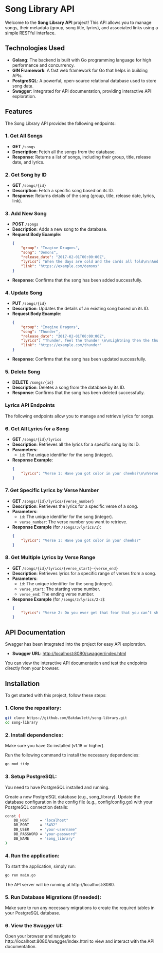 # Song Library API

Welcome to the **Song Library API** project! This API allows you to manage songs, their metadata (group, song title, lyrics), and associated links using a simple RESTful interface.

## Technologies Used
- **Golang**: The backend is built with Go programming language for high performance and concurrency.
- **GIN Framework**: A fast web framework for Go that helps in building APIs.
- **PostgreSQL**: A powerful, open-source relational database used to store song data.
- **Swagger**: Integrated for API documentation, providing interactive API exploration.

## Features

The Song Library API provides the following endpoints:

### 1. **Get All Songs**
- **GET** `/songs`
- **Description**: Fetch all the songs from the database.
- **Response**: Returns a list of songs, including their group, title, release date, and lyrics.

### 2. **Get Song by ID**
- **GET** `/songs/{id}`
- **Description**: Fetch a specific song based on its ID.
- **Response**: Returns details of the song (group, title, release date, lyrics, link).

### 3. **Add New Song**
- **POST** `/songs`
- **Description**: Adds a new song to the database.
- **Request Body Example**:
    ```json
    {
        "group": "Imagine Dragons",
        "song": "Demons",
        "release_date": "2017-02-01T00:00:00Z",
        "lyrics": "When the days are cold and the cards all fold\n\nAnd the saints we see are all made of gold \n\nWhen your dreams all fail and the ones we hail",
        "link": "https://example.com/demons"
    }
    ```
- **Response**: Confirms that the song has been added successfully.

### 4. **Update Song**
- **PUT** `/songs/{id}`
- **Description**: Updates the details of an existing song based on its ID.
- **Request Body Example**:
    ```json
    {
        "group": "Imagine Dragons",
        "song": "Thunder",
        "release_date": "2017-02-01T00:00:00Z",
        "lyrics": "Thunder, feel the thunder \n\nLightning then the thunder \n\nThunder, feel the thunder",
        "link": "https://example.com/thunder"
    }
    ```
- **Response**: Confirms that the song has been updated successfully.

### 5. **Delete Song**
- **DELETE** `/songs/{id}`
- **Description**: Deletes a song from the database by its ID.
- **Response**: Confirms that the song has been deleted successfully.

### **Lyrics API Endpoints**

The following endpoints allow you to manage and retrieve lyrics for songs.

### 6. **Get All Lyrics for a Song**
- **GET** `/songs/{id}/lyrics`
- **Description**: Retrieves all the lyrics for a specific song by its ID.
- **Parameters**:
    - `id`: The unique identifier for the song (integer).
- **Response Example**:
    ```json
    {
        "lyrics": "Verse 1: Have you got color in your cheeks?\n\nVerse 2: Do you ever get that fear that you can’t shift\n\nVerse 3: Crawling back to you..."
    }
    ```

### 7. **Get Specific Lyrics by Verse Number**
- **GET** `/songs/{id}/lyrics/{verse_number}`
- **Description**: Retrieves the lyrics for a specific verse of a song.
- **Parameters**:
    - `id`: The unique identifier for the song (integer).
    - `verse_number`: The verse number you want to retrieve.
- **Response Example** (for `/songs/3/lyrics/1`):
    ```json
    {
        "lyrics": "Verse 1: Have you got color in your cheeks?"
    }
    ```

### 8. **Get Multiple Lyrics by Verse Range**
- **GET** `/songs/{id}/lyrics/{verse_start}-{verse_end}`
- **Description**: Retrieves lyrics for a specific range of verses from a song.
- **Parameters**:
    - `id`: The unique identifier for the song (integer).
    - `verse_start`: The starting verse number.
    - `verse_end`: The ending verse number.
- **Response Example** (for `/songs/3/lyrics/2-3`):
    ```json
    {
        "lyrics": "Verse 2: Do you ever get that fear that you can’t shift\n\nVerse 3: Crawling back to you..."
    }
    ```
  

## API Documentation

Swagger has been integrated into the project for easy API exploration.

- **Swagger URL**: [http://localhost:8080/swagger/index.html](http://localhost:8080/swagger/index.html)

You can view the interactive API documentation and test the endpoints directly from your browser.

## Installation

To get started with this project, follow these steps:

### 1. Clone the repository:
```bash
git clone https://github.com/Bakdaulett/song-library.git
cd song-library 
```
### 2. Install dependencies:
Make sure you have Go installed (v1.18 or higher).

Run the following command to install the necessary dependencies:

```bash
go mod tidy
```
### 3. Setup PostgreSQL:
You need to have PostgreSQL installed and running.

Create a new PostgreSQL database (e.g., song_library).
Update the database configuration in the config file (e.g., config/config.go) with your PostgreSQL connection details:
```bash
const (
    DB_HOST     = "localhost"
    DB_PORT     = "5432"
    DB_USER     = "your-username"
    DB_PASSWORD = "your-password"
    DB_NAME     = "song_library"
)
```
### 4. Run the application:
To start the application, simply run:
```bash
go run main.go
```
The API server will be running at http://localhost:8080.

### 5. Run Database Migrations (if needed):
Make sure to run any necessary migrations to create the required tables in your PostgreSQL database.

### 6. View the Swagger UI:
Open your browser and navigate to http://localhost:8080/swagger/index.html to view and interact with the API documentation.

